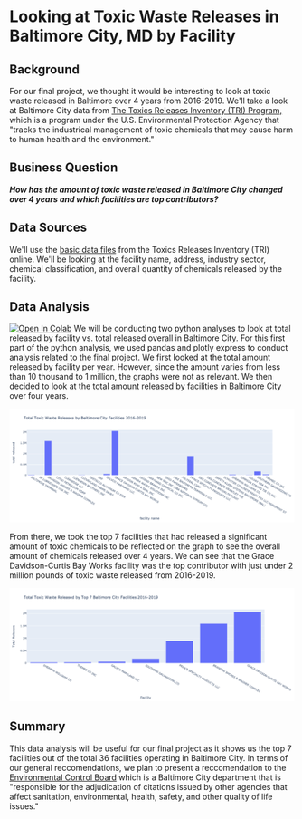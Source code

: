 # Looking at Toxic Waste Releases in Baltimore City, MD by Facility
## Background
For our final project, we thought it would be interesting to look at toxic waste released in Baltimore over 4 years from 2016-2019. We'll take a look at Baltimore City data from [The Toxics Releases Inventory (TRI) Program,](https://www.epa.gov/toxics-release-inventory-tri-program/tri-data-and-tools) which is a program under the U.S. Environmental Protection Agency that "tracks the industrical management of toxic chemicals that may cause harm to human health and the environment."

## Business Question
***How has the amount of toxic waste released in Baltimore City changed over 4 years and which facilities are top contributors?***

## Data Sources
We'll use the [basic data files](https://www.epa.gov/toxics-release-inventory-tri-program/tri-basic-data-files-calendar-years-1987-2019?) from the Toxics Releases Inventory (TRI) online. We'll be looking at the facility name, address, industry sector, chemical classification, and overall quantity of chemicals released by the facility. 

## Data Analysis
[![Open In Colab](https://colab.research.google.com/assets/colab-badge.svg)](https://colab.research.google.com/drive/1pO4eHJu2X2zCqgOJj5fzHiShNbOVi-Ks?usp=sharing)
We will be conducting two python analyses to look at total released by facility vs. total released overall in Baltimore City. For this first part of the python analysis, we used pandas and plotly express to conduct analysis related to the final project. We first looked at the total amount released by facility per year. However, since the amount varies from less than 10 thousand to 1 million, the graphs were not as relevant. We then decided to look at the total amount released by facilities in Baltimore City over four years.

![image1](https://github.com/katiesunsg/toxicwaste-baltimorecity/blob/main/totalreleasedpythonbargraph.png)

From there, we took the top 7 facilities that had released a significant amount of toxic chemicals to be reflected on the graph to see the overall amount of chemicals released over 4 years. We can see that the Grace Davidson-Curtis Bay Works facility was the top contributor with just under 2 million pounds of toxic waste released from 2016-2019. 

![image2](https://github.com/katiesunsg/toxicwaste-baltimorecity/blob/main/sortedtopfacilitiespython.png)

## Summary
This data analysis will be useful for our final project as it shows us the top 7 facilities out of the total 36 facilities operating in Baltimore City. In terms of our general reccomendations, we plan to present a reccomendation to the [Environmental Control Board](https://ecb.baltimorecity.gov/welcome-environmental-control-board) which is a Baltimore City department that is "responsible for the adjudication of citations issued by other agencies that affect sanitation, environmental, health, safety, and other quality of life issues."

